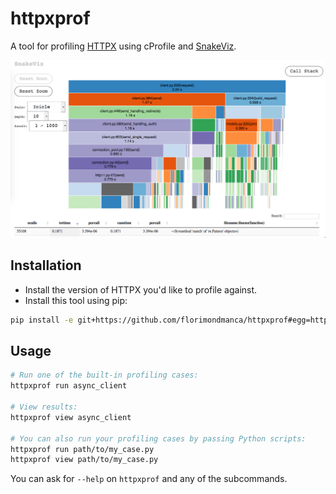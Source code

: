 # httpxprof

A tool for profiling [HTTPX](https://github.com/encode/httpx) using cProfile and [SnakeViz](https://jiffyclub.github.io/snakeviz/).

![](assets/example.png)

## Installation

- Install the version of HTTPX you'd like to profile against.
- Install this tool using pip:

```bash
pip install -e git+https://github.com/florimondmanca/httpxprof#egg=httpxprof
```

## Usage

```bash
# Run one of the built-in profiling cases:
httpxprof run async_client

# View results:
httpxprof view async_client

# You can also run your profiling cases by passing Python scripts:
httpxprof run path/to/my_case.py
httpxprof view path/to/my_case.py
```

You can ask for `--help` on `httpxprof` and any of the subcommands.
